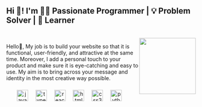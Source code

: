 <h2 align="left">Hi 👋! I'm 👩‍💻 Passionate Programmer | 💡 Problem Solver | 📗 Learner</h2>
  <br>
  <img align="right" height="150" src="https://i.postimg.cc/TwCY9zHW/download.png"/>
<p>Hello👋, My job is to build your website so that it is functional, user-friendly, and attractive at the same time. Moreover, I add a personal touch to your product and make sure it is eye-catching and easy to use. My aim is to bring across your message and identity in the most creative way possible.<br>

###

<div align="center">
  <img src="https://cdn.jsdelivr.net/gh/devicons/devicon/icons/javascript/javascript-original.svg" height="30" alt="javascript logo"  />
  <img width="12" />
  <img src="https://cdn.jsdelivr.net/gh/devicons/devicon/icons/typescript/typescript-original.svg" height="30" alt="typescript logo"  />
  <img width="12" />
  <img src="https://cdn.jsdelivr.net/gh/devicons/devicon/icons/react/react-original.svg" height="30" alt="react logo"  />
  <img width="12" />
  <img src="https://cdn.jsdelivr.net/gh/devicons/devicon/icons/html5/html5-original.svg" height="30" alt="html5 logo"  />
  <img width="12" />
  <img src="https://cdn.jsdelivr.net/gh/devicons/devicon/icons/css3/css3-original.svg" height="30" alt="css3 logo"  />
  <img width="12" />
  <img src="https://cdn.jsdelivr.net/gh/devicons/devicon/icons/python/python-original.svg" height="30" alt="python logo"  />
  <img width="12" />
</div>

